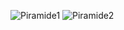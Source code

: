 ![Piramide1](https://github.com/Erick-Esqueda/Simulacion_por_computadora_Erick_Esqueda/assets/144544148/46bf099c-1d86-4fb7-97d8-d6c4f8e2bb9e)
![Piramide2](https://github.com/Erick-Esqueda/Simulacion_por_computadora_Erick_Esqueda/assets/144544148/bc0c86c1-791f-4258-8f4e-92c59af0e9f2)
